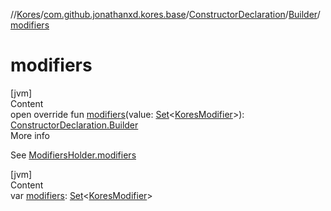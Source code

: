//[Kores](../../../index.md)/[com.github.jonathanxd.kores.base](../../index.md)/[ConstructorDeclaration](../index.md)/[Builder](index.md)/[modifiers](modifiers.md)



# modifiers  
[jvm]  
Content  
open override fun [modifiers](modifiers.md)(value: [Set](https://kotlinlang.org/api/latest/jvm/stdlib/kotlin.collections/-set/index.html)<[KoresModifier](../../-kores-modifier/index.md)>): [ConstructorDeclaration.Builder](index.md)  
More info  


See [ModifiersHolder.modifiers](../../-modifiers-holder/modifiers.md)

  


[jvm]  
Content  
var [modifiers](modifiers.md): [Set](https://kotlinlang.org/api/latest/jvm/stdlib/kotlin.collections/-set/index.html)<[KoresModifier](../../-kores-modifier/index.md)>  



